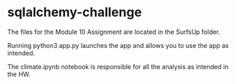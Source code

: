 # sqlalchemy-challenge

The files for the Module 10 Assignment are located in the SurfsUp folder.

Running python3 app.py launches the app and allows you to use the app as intended.

The climate.ipynb notebook is responsible for all the analysis as intended in the HW.
